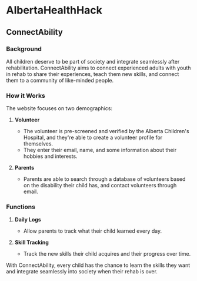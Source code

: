 # AlbertaHealthHack

## ConnectAbility

### Background
All children deserve to be part of society and integrate seamlessly after rehabilitation. ConnectAbility aims to connect experienced adults with youth in rehab to share their experiences, teach them new skills, and connect them to a community of like-minded people.

### How it Works
The website focuses on two demographics:

1. **Volunteer**
   - The volunteer is pre-screened and verified by the Alberta Children's Hospital, and they're able to create a volunteer profile for themselves.
   - They enter their email, name, and some information about their hobbies and interests.

2. **Parents**
   - Parents are able to search through a database of volunteers based on the disability their child has, and contact volunteers through email.

### Functions
1. **Daily Logs**
   - Allow parents to track what their child learned every day.

2. **Skill Tracking**
   - Track the new skills their child acquires and their progress over time.

With ConnectAbility, every child has the chance to learn the skills they want and integrate seamlessly into society when their rehab is over.
